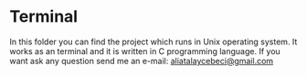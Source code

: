 # Terminal
In this folder you can find the project which runs in Unix operating system.
It works as an terminal and it is written in C programming language.
If you want ask any question send me an e-mail: aliatalaycebeci@gmail.com
